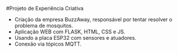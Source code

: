 #Projeto de Experiência Criativa

- Criação da empresa BuzzAway, responsável por tentar resolver o problema de mosquitos.
- Aplicação WEB com FLASK, HTML, CSS e JS.
- Usando a placa ESP32 com sensores e atuadores.
- Conexão via tópicos MQTT.
